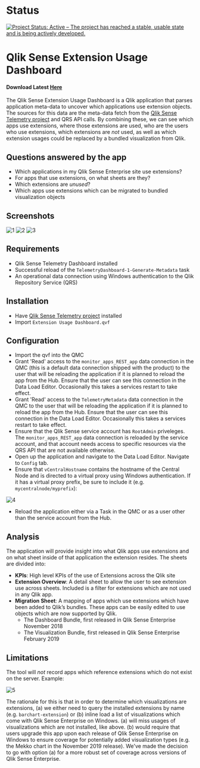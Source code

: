 # Status

[![Project Status: Active – The project has reached a stable, usable state and is being actively developed.](https://www.repostatus.org/badges/latest/active.svg)](https://www.repostatus.org/#active)

# Qlik Sense Extension Usage Dashboard
#### Download Latest [Here](https://github.com/eapowertools/qs-extension-usage-dashboard/releases/latest)
The Qlik Sense Extension Usage Dashboard is a Qlik application that parses application meta-data to uncover which applications use extension objects. The sources for this data are the meta-data fetch from the [Qlik Sense Telemetry project](https://github.com/eapowertools/qs-telemetry-dashboard) and QRS API calls. By combining these, we can see which apps use extensions, where those extensions are used, who are the users who use extensions, which extensions are _not_ used, as well as which extension usages could be replaced by a bundled visualization from Qlik.

## Questions answered by the app

* Which applications in my Qlik Sense Enterprise site use extensions?
* For apps that use extensions, on what sheets are they?
* Which extensions are _unused_? 
* Which apps use extensions which can be migrated to bundled visualization objects

## Screenshots

![1](../assets/qs-extension-usage-1.png)
![2](../assets/qs-extension-usage-2.png)
![3](../assets/qs-extension-usage-3.png)

## Requirements

* Qlik Sense Telemetry Dashboard installed
* Successful reload of the `TelemetryDashboard-1-Generate-Metadata` task
* An operational data connection using Windows authentication to the Qlik Repository Service (QRS)

## Installation

* Have [Qlik Sense Telemetry project](https://github.com/eapowertools/qs-telemetry-dashboard) installed
* Import `Extension Usage Dashboard.qvf`

## Configuration

* Import the qvf into the QMC
* Grant 'Read' access to the `monitor_apps_REST_app` data connection in the QMC (this is a default data connection shipped with the product) to the user that will be reloading the application if it is planned to reload the app from the Hub. Ensure that the user can see this connection in the Data Load Editor. Occasionally this takes a services restart to take effect.
* Grant 'Read' access to the `TelemetryMetadata` data connection in the QMC to the user that will be reloading the application if it is planned to reload the app from the Hub. Ensure that the user can see this connection in the Data Load Editor. Occasionally this takes a services restart to take effect.
* Ensure that the Qlik Sense service account has `RootAdmin` priveleges. The `monitor_apps_REST_app` data connection is reloaded by the service account, and that account needs access to specific resources via the QRS API that are not available otherwise.
* Open up the application and navigate to the Data Load Editor. Navigate to `Config` tab.
* Ensure that `vCentralHostname` contains the hostname of the Central Node and is directed to a virtual proxy using Windows authentication. If it has a virtual proxy prefix, be sure to include it (e.g. `mycentralnode/myprefix`):

![4](../assets/qs-extension-usage-data_load_editor.png)

* Reload the application either via a Task in the QMC or as a user other than the service account from the Hub.

## Analysis

The application will provide insight into what Qlik apps use extensions and on what sheet inside of that application the extension resides. The sheets are divided into:
* **KPIs**: High level KPIs of the use of Extensions across the Qlik site
* **Extension Overview**: A detail sheet to allow the user to see extension use across sheets. Included is a filter for extensions which are not used in any Qlik app.
* **Migration Sheet**: A mapping of apps which use extensions which have been added to Qlik’s bundles. These apps can be easily edited to use objects which are now supported by Qlik.
  * The Dashboard Bundle, first released in Qlik Sense Enterprise November 2018
  * The Visualization Bundle, first released in Qlik Sense Enterprise February 2019



## Limitations

The tool will _not_ record apps which reference extensions which do not exist on the server. Example:

![5](../assets/qs-invalid-visualzation.png)

The rationale for this is that in order to determine which visualizations are extensions, (a) we either need to query the installed extensions by name (e.g. `barchart-extension`) or (b) inline load a list of visualizations which come with Qlik Sense Enterprise on Windows. (a) will miss usages of visualizations which are not installed, like above. (b) would require that users upgrade this app upon each release of Qlik Sense Enterprise on Windows to ensure coverage for potentially added visualization types (e.g. the Mekko chart
in the November 2019 release). We've made the decision to go with option (a) for a more robust set of coverage across versions of Qlik Sense Enterprise.